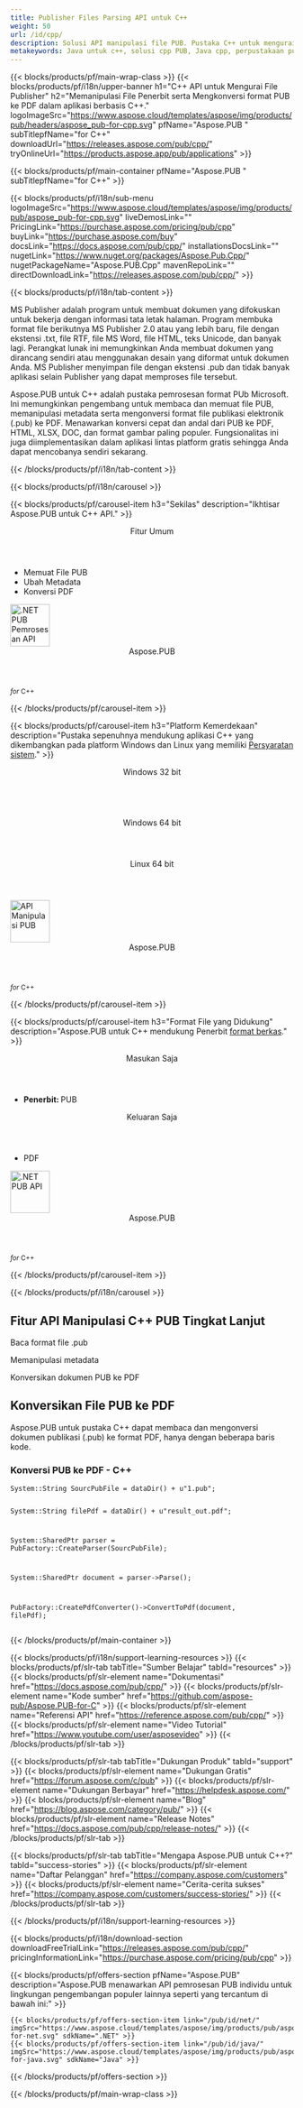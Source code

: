 ```yaml
---
title: Publisher Files Parsing API untuk C++
weight: 50
url: /id/cpp/ 
description: Solusi API manipulasi file PUB. Pustaka C++ untuk mengurai, memproses, dan mengonversi format dokumen MS Publisher ke PDF. 
metakeywords: Java untuk c++, solusi cpp PUB, Java cpp, perpustakaan pub c++
---
```


{{< blocks/products/pf/main-wrap-class >}}
{{< blocks/products/pf/i18n/upper-banner h1="C++ API untuk Mengurai File Publisher" h2="Memanipulasi File Penerbit serta Mengkonversi format PUB ke PDF dalam aplikasi berbasis C++." logoImageSrc="https://www.aspose.cloud/templates/aspose/img/products/pub/headers/aspose_pub-for-cpp.svg" pfName="Aspose.PUB " subTitlepfName="for C++" downloadUrl="https://releases.aspose.com/pub/cpp/" tryOnlineUrl="https://products.aspose.app/pub/applications" >}}

{{< blocks/products/pf/main-container pfName="Aspose.PUB " subTitlepfName="for C++" >}}

{{< blocks/products/pf/i18n/sub-menu logoImageSrc="https://www.aspose.cloud/templates/aspose/img/products/pub/aspose_pub-for-cpp.svg" liveDemosLink="" PricingLink="https://purchase.aspose.com/pricing/pub/cpp" buyLink="https://purchase.aspose.com/buy" docsLink="https://docs.aspose.com/pub/cpp/" installationsDocsLink="" nugetLink="https://www.nuget.org/packages/Aspose.Pub.Cpp/" nugetPackageName="Aspose.PUB.Cpp" mavenRepoLink="" directDownloadLink="https://releases.aspose.com/pub/cpp/" >}}

{{< blocks/products/pf/i18n/tab-content >}}
<p>
MS Publisher adalah program untuk membuat dokumen yang difokuskan untuk bekerja dengan informasi tata letak halaman. Program membuka format file berikutnya MS Publisher 2.0 atau yang lebih baru, file dengan ekstensi .txt, file RTF, file MS Word, file HTML, teks Unicode, dan banyak lagi. Perangkat lunak ini memungkinkan Anda membuat dokumen yang dirancang sendiri atau menggunakan desain yang diformat untuk dokumen Anda.
MS Publisher menyimpan file dengan ekstensi .pub dan tidak banyak aplikasi selain Publisher yang dapat memproses file tersebut. 
</p>
<p>
 Aspose.PUB untuk C++ adalah pustaka pemrosesan format PUb Microsoft. Ini memungkinkan pengembang untuk membaca dan memuat file PUB, memanipulasi metadata serta mengonversi format file publikasi elektronik (.pub) ke PDF. Menawarkan konversi cepat dan andal dari PUB ke PDF, HTML, XLSX, DOC, dan format gambar paling populer. Fungsionalitas ini juga diimplementasikan dalam aplikasi lintas platform gratis sehingga Anda dapat mencobanya sendiri sekarang.
</p>

{{< /blocks/products/pf/i18n/tab-content >}}

<!--Diagrams Start-->
{{< blocks/products/pf/i18n/carousel >}}

{{< blocks/products/pf/carousel-item h3="Sekilas" description="Ikhtisar Aspose.PUB untuk C++ API." >}}
<div class="diagram1 d1-cplus">
 <div class="d1-row">
  <div class="d1-col d1-left">
   <!--<header><i class="fa fa-bars"> </i>Features</header>

<ul>

<li>Memuat</li>

<li>Konversi</li>

</ul>-->
  </div>
  <!--/left-->
  <div class="d1-col d1-right">
   <header>
    <i class="fa fa-cogs">
    </i>
    Fitur Umum
   </header>
   <ul>
    <li>
     Memuat File PUB
    </li>
    <li>
     Ubah Metadata
    </li>
    <li>
     Konversi PDF
    </li>
   </ul>
  </div>
  <!--/right-->
 </div>
 <!--/row-->
 <div class="d1-logo">
  <img width="70" height="75" alt=".NET PUB Pemrosesan API" src="https://www.aspose.cloud/templates/aspose/img/products/pub/aspose_pub-for-cpp.svg"/>
  <header>
   Aspose.PUB
  </header>
  <footer>
   <small>
    <em>
     for
    </em>
    C++
   </small>
  </footer>
 </div>
 <!--/logo-->
</div>

{{< /blocks/products/pf/carousel-item >}}

{{< blocks/products/pf/carousel-item h3="Platform Kemerdekaan" description="Pustaka sepenuhnya mendukung aplikasi C++ yang dikembangkan pada platform Windows dan Linux yang memiliki [Persyaratan sistem](https://docs.aspose.com/pub/net/system-requirements/)." >}}
<div class="diagram1 d1-cplus">
 <div class="d1-row">
  <div class="d1-col d1-left">
   <header>
    <i class="fa fa-cubes">
    </i>
    Windows 32 bit
   </header>
   <br/>
   <header>
    <i class="fa fa-cubes">
    </i>
    Windows 64 bit
   </header>
  </div>
  <!--/left-->
  <div class="d1-col d1-right">
   <header>
    <i class="fa fa-cubes">
    </i>
    Linux 64 bit
   </header>
  </div>
  <!--/right-->
 </div>
 <!--/row-->
 <div class="d1-logo">
  <img width="70" height="75" alt="API Manipulasi PUB" src="https://www.aspose.cloud/templates/aspose/img/products/pub/aspose_pub-for-cpp.svg"/>
  <header>
   Aspose.PUB
  </header>
  <footer>
   <small>
    <em>
     for
    </em>
    C++
   </small>
  </footer>
 </div>
 <!--/logo-->
</div>

{{< /blocks/products/pf/carousel-item >}}

{{< blocks/products/pf/carousel-item h3="Format File yang Didukung" description="Aspose.PUB untuk C++ mendukung Penerbit [format berkas](https://docs.aspose.com/pub/cpp/supported-file-formats/)." >}}
<div class="diagram1 d2 d1-cplus">
 <div class="d1-row">
  <div class="d1-col d1-left">
   <header>
    <i class="fa fa-long-arrow-down">
    </i>
    Masukan Saja
   </header>
   <ul>
    <li>
     <b>
      Penerbit:
     </b>
     PUB
    </li>
   </ul>
  </div>
  <!--/left-->
  <div class="d1-col d1-right">
   <header>
    <i class="fa fa-mail-forward">
    </i>
    Keluaran Saja
   </header>
   <ul>
    <li>
     PDF
    </li>
   </ul>
  </div>
  <!--/right-->
 </div>
 <!--/row-->
 <div class="d1-logo">
  <img width="70" height="75" alt=".NET PUB API" src="https://www.aspose.cloud/templates/aspose/img/products/pub/aspose_pub-for-cpp.svg"/>
  <header>
   Aspose.PUB
  </header>
  <footer>
   <small>
    <em>
     for
    </em>
    C++
   </small>
  </footer>
 </div>
 <!--/logo-->
</div>

{{< /blocks/products/pf/carousel-item >}}

{{< /blocks/products/pf/i18n/carousel >}}
<!--Diagrams End-->

<!--Feature-section Start-->
<div class="container-fluid features-section bg-gray singleproduct">
 <a class="anchor" id="features" name="features">
 </a>
 <div class="row">
  <div class="container">
   <h2 class="pr-ft">
    Fitur API Manipulasi C++ PUB Tingkat Lanjut
   </h2>
   <p>
   </p>
   <div class="col-lg-4">
    <em class="fa fa-columns ico-blue fa-2x col-lg-2">
    </em>
    <p class="col-lg-10">
     Baca format file .pub
    </p>
   </div>
   <div class="col-lg-4">
    <em class="fa fa-pencil-square-o ico-blue fa-2x col-lg-2">
    </em>
    <p class="col-lg-10">
     Memanipulasi metadata
    </p>
   </div>
   <div class="col-lg-4">
    <em class="fa fa-repeat ico-blue fa-2x col-lg-2">
    </em>
    <p class="col-lg-10">
     Konversikan dokumen PUB ke PDF
    </p>
   </div>
   <!--

<div class="col-lg-4"><em class="fa fa-cogs ico-blue fa-2x col-lg-2"> </em>

<p class="col-lg-10">Manage Opacity of Layers & Flatten Layers</p>

</div>-->
   <!--<div class="col-lg-12">

<h2 class="h2title">Latest PUB API Features</h2>

<p>Aspose.PUB for .NET API continuously adding more features to make it powerful. Here is list of few picks from the latest ones added.</p>

<ul>

<li>Support of Fill layers. Pattern, Color and Gradient fill</li>

<li>Support of GdFlResource, VmskResource, PtFlResource and VsmsResource</li>

<li>Load JPEG/PNG/etc image files to PsdImage without direct loading</li>

<li>Support of Layer Vector Masks and Text Layer Custom FlipRotate</li>

<li>Rendering of Stroke effect with Color Fill for export</li>

</ul>

</div>-->
   <div class="col-lg-12">
    <h2 class="h2title">
     Konversikan File PUB ke PDF
    </h2>
    <p>
     Aspose.PUB untuk pustaka C++ dapat membaca dan mengonversi dokumen publikasi (.pub) ke format PDF, hanya dengan beberapa baris kode.
    </p>
    <div class="codeblock" id="code">
     <h3>
      Konversi PUB ke PDF - C++
     </h3>
     <pre><code class="cs">System::String SourcPubFile = dataDir() + u"1.pub";

System::String filePdf = dataDir() + u"result_out.pdf";

System::SharedPtr parser = PubFactory::CreateParser(SourcPubFile);

System::SharedPtr document = parser-&gt;Parse();

PubFactory::CreatePdfConverter()-&gt;ConvertToPdf(document, filePdf);</code></pre>
    </div>
   </div>
   <!--<div class="col-lg-12">

<h2 class="h2title">Access & Manipulate PUB Layers</h2>

<p>Aspose.PUB for .NET lets you access layers of a PUB with the ability to draw on it with either image or text. You can merge layers, update text on layers, set effects or export layer as an image. You may also use PUB .NET API to detect flattened PUB files or create thumbnails.</p>

</div>-->
   <!--<div class="col-lg-12">

<h2 class="h2title">Read or Create PUB Files</h2>

<p>Aspose.PUB for .NET not only supports loading PSD & PSB file formats for manipulation & conversion but it also provides the capability to create PUB & PSB files from scratch. .NET developers can use the API to automate scenarios that may help them on their way.</p>

<div id="code" class="codeblock">

<h3>Create PUB from scratch - C#</h3>

<pre><code class="cs">using (var PUB = Aspose.PSD.Image.Create(new Aspose.PSD.ImageOptions.PsdOptions()

{

    Source = new Aspose.PSD.Sources.FileCreateSource(dir + "output.psd", false),

    ColorMode = Aspose.PSD.FileFormats.Psd.ColorModes.Rgb,

    CompressionMethod = Aspose.PSD.FileFormats.Psd.CompressionMethod.RLE,

    Version = 4

}, 400, 400))

{

    // draw some graphics over the newly created PSD

    var graphics = new Aspose.PSD.Graphics(psd);

    graphics.Clear(Aspose.PSD.Color.White);

    graphics.DrawEllipse(new Aspose.PSD.Pen(Aspose.PSD.Color.Red, 6), new Aspose.PSD.Rectangle(0, 0, 400, 400));

    psd.Save();

}</code></pre>

</div>

</div>-->
   <!--<div class="col-lg-12">

<h2 class="h2title">Various Imaging Filters</h2>

<p>Aspose.PUB for .NET provides the core imaging features such as color adjustment via its class libraries. Developers can easily adjust brightness, contrast or gamma on raster image loaded by the API. Furthermore, developers can dynamically dither or blur images as well as use popular filters including Median, Gauss Wiener, Motion Wiener and Bradley Threshold.</p>

</div>-->
  </div>
 </div>
</div>
<!--Feature-section End-->

{{< /blocks/products/pf/main-container >}}


{{< blocks/products/pf/i18n/support-learning-resources >}}
{{< blocks/products/pf/slr-tab tabTitle="Sumber Belajar" tabId="resources" >}}
{{< blocks/products/pf/slr-element name="Dokumentasi" href="https://docs.aspose.com/pub/cpp/" >}}
{{< blocks/products/pf/slr-element name="Kode sumber" href="https://github.com/aspose-pub/Aspose.PUB-for-C" >}}
{{< blocks/products/pf/slr-element name="Referensi API" href="https://reference.aspose.com/pub/cpp/" >}}
{{< blocks/products/pf/slr-element name="Video Tutorial" href="https://www.youtube.com/user/asposevideo" >}}
{{< /blocks/products/pf/slr-tab >}}

{{< blocks/products/pf/slr-tab tabTitle="Dukungan Produk" tabId="support" >}}
{{< blocks/products/pf/slr-element name="Dukungan Gratis" href="https://forum.aspose.com/c/pub" >}}
{{< blocks/products/pf/slr-element name="Dukungan Berbayar" href="https://helpdesk.aspose.com/" >}}
{{< blocks/products/pf/slr-element name="Blog" href="https://blog.aspose.com/category/pub/" >}}
{{< blocks/products/pf/slr-element name="Release Notes" href="https://docs.aspose.com/pub/cpp/release-notes/" >}}
{{< /blocks/products/pf/slr-tab >}}

{{< blocks/products/pf/slr-tab tabTitle="Mengapa Aspose.PUB untuk C++?" tabId="success-stories" >}}
{{< blocks/products/pf/slr-element name="Daftar Pelanggan" href="https://company.aspose.com/customers" >}}
{{< blocks/products/pf/slr-element name="Cerita-cerita sukses" href="https://company.aspose.com/customers/success-stories/" >}}
{{< /blocks/products/pf/slr-tab >}}

{{< /blocks/products/pf/i18n/support-learning-resources >}}

{{< blocks/products/pf/i18n/download-section downloadFreeTrialLink="https://releases.aspose.com/pub/cpp/" pricingInformationLink="https://purchase.aspose.com/pricing/pub/cpp" >}}

{{< blocks/products/pf/offers-section pfName="Aspose.PUB" description="Aspose.PUB menawarkan API pemrosesan PUB individu untuk lingkungan pengembangan populer lainnya seperti yang tercantum di bawah ini:" >}}

    {{< blocks/products/pf/offers-section-item link="/pub/id/net/" imgSrc="https://www.aspose.cloud/templates/aspose/img/products/pub/aspose_pub-for-net.svg" sdkName=".NET" >}}
    {{< blocks/products/pf/offers-section-item link="/pub/id/java/" imgSrc="https://www.aspose.cloud/templates/aspose/img/products/pub/aspose_pub-for-java.svg" sdkName="Java" >}}

{{< /blocks/products/pf/offers-section >}}

{{< /blocks/products/pf/main-wrap-class >}}